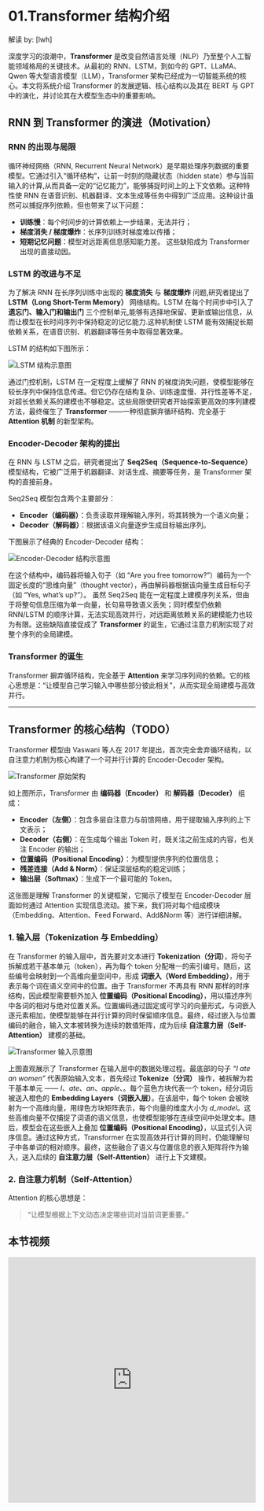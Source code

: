 <!--Copyright © ZOMI 适用于[License](https://github.com/Infrasys-AI/AIInfra)版权许可-->



# 01.Transformer 结构介绍

解读 by: [lwh]

深度学习的浪潮中，**Transformer** 是改变自然语言处理（NLP）乃至整个人工智能领域格局的关键技术。从最初的 RNN、LSTM，到如今的 GPT、LLaMA、Qwen 等大型语言模型（LLM），Transformer 架构已经成为一切智能系统的核心。本文将系统介绍 Transformer 的发展逻辑、核心结构以及其在 BERT 与 GPT 中的演化，并讨论其在大模型生态中的重要影响。


## RNN 到 Transformer 的演进（Motivation）

### RNN 的出现与局限
循环神经网络（RNN, Recurrent Neural Network）是早期处理序列数据的重要模型。它通过引入“循环结构”，让前一时刻的隐藏状态（hidden state）参与当前输入的计算,从而具备一定的“记忆能力”，能够捕捉时间上的上下文依赖。这种特性使 RNN 在语音识别、机器翻译、文本生成等任务中得到广泛应用。这种设计虽然可以捕捉序列依赖，但也带来了以下问题：
- **训练慢**：每个时间步的计算依赖上一步结果，无法并行；
- **梯度消失 / 梯度爆炸**：长序列训练时梯度难以传播；
- **短期记忆问题**：模型对远距离信息感知能力差。
这些缺陷成为 Transformer 出现的直接动因。

### LSTM 的改进与不足

为了解决 RNN 在长序列训练中出现的 **梯度消失** 与 **梯度爆炸** 问题,研究者提出了 **LSTM（Long Short-Term Memory）** 网络结构。LSTM 在每个时间步中引入了 **遗忘门、输入门和输出门** 三个控制单元,能够有选择地保留、更新或输出信息，从而让模型在长时间序列中保持稳定的记忆能力.这种机制使 LSTM 能有效捕捉长期依赖关系，在语音识别、机器翻译等任务中取得显著效果。


LSTM 的结构如下图所示：

![LSTM 结构示意图](./images/01Transformer01.png)


通过门控机制，LSTM 在一定程度上缓解了 RNN 的梯度消失问题，使模型能够在较长序列中保持信息传递。但它仍存在结构复杂、训练速度慢、并行性差等不足，对超长依赖关系的建模也不够稳定。这些局限使研究者开始探索更高效的序列建模方法，最终催生了 **Transformer** ——一种彻底摒弃循环结构、完全基于 **Attention 机制** 的新型架构。


### Encoder-Decoder 架构的提出

在 RNN 与 LSTM 之后，研究者提出了 **Seq2Seq（Sequence-to-Sequence）** 模型结构，它被广泛用于机器翻译、对话生成、摘要等任务，是 Transformer 架构的直接前身。

Seq2Seq 模型包含两个主要部分：
- **Encoder（编码器）**：负责读取并理解输入序列，将其转换为一个语义向量；
- **Decoder（解码器）**：根据该语义向量逐步生成目标输出序列。

下图展示了经典的 Encoder-Decoder 结构：

![Encoder-Decoder 结构示意图](./images/01Transformer02.png)

在这个结构中，编码器将输入句子（如 “Are you free tomorrow?”）编码为一个固定长度的“思维向量”（thought vector），再由解码器根据该向量生成目标句子（如 “Yes, what’s up?”）。
虽然 Seq2Seq 能在一定程度上建模序列关系，但由于将整句信息压缩为单一向量，长句易导致语义丢失；同时模型仍依赖 RNN/LSTM 的顺序计算，无法实现高效并行，对远距离依赖关系的建模能力也较为有限。这些缺陷直接促成了 **Transformer** 的诞生，它通过注意力机制实现了对整个序列的全局建模。


###  Transformer 的诞生
Transformer 摒弃循环结构，完全基于 **Attention** 来学习序列间的依赖。它的核心思想是：“让模型自己学习输入中哪些部分彼此相关”，从而实现全局建模与高效并行。

---

## Transformer 的核心结构（TODO）
Transformer 模型由 Vaswani 等人在 2017 年提出，首次完全舍弃循环结构，以自注意力机制为核心构建了一个可并行计算的 Encoder-Decoder 架构。

![Transformer 原始架构](./images/01Transformer03.png)

如上图所示，Transformer 由 **编码器（Encoder）** 和 **解码器（Decoder）** 组成：

- **Encoder（左侧）**：包含多层自注意力与前馈网络，用于提取输入序列的上下文表示；
- **Decoder（右侧）**：在生成每个输出 Token 时，既关注之前生成的内容，也关注 Encoder 的输出；
- **位置编码（Positional Encoding）**：为模型提供序列的位置信息；
- **残差连接（Add & Norm）**：保证深层结构的稳定训练；
- **输出层（Softmax）**：生成下一个最可能的 Token。

这张图是理解 Transformer 的关键框架，它揭示了模型在 Encoder-Decoder 层面如何通过 Attention 实现信息流动。接下来，我们将对每个组成模块（Embedding、Attention、Feed Forward、Add&Norm 等）进行详细讲解。

### 1. 输入层（Tokenization 与 Embedding）

在 Transformer 的输入层中，首先要对文本进行 **Tokenization（分词）**，将句子拆解成若干基本单元（token），再为每个 token 分配唯一的索引编号。随后，这些编号会映射到一个高维向量空间中，形成 **词嵌入（Word Embedding）**，用于表示每个词在语义空间中的位置。由于 Transformer 不再具有 RNN 那样的时序结构，因此模型需要额外加入 **位置编码（Positional Encoding）**，用以描述序列中各词的相对与绝对位置关系。位置编码通过固定或可学习的向量形式，与词嵌入逐元素相加，使模型能够在并行计算的同时保留顺序信息。最终，经过嵌入与位置编码的融合，输入文本被转换为连续的数值矩阵，成为后续 **自注意力层（Self-Attention）** 建模的基础。


![Transformer 输入示意图](./images/01Transformer03.png)

上图直观展示了 Transformer 在输入层中的数据处理过程。最底部的句子 *“I ate an women”* 代表原始输入文本，首先经过 **Tokenize（分词）** 操作，被拆解为若干基本单元 —— *I*、*ate*、*an*、*apple*、*<eos>*。每个蓝色方块代表一个 token，经分词后被送入橙色的 **Embedding Layers（词嵌入层）**。在该层中，每个 token 会被映射为一个高维向量，用绿色方块矩阵表示，每个向量的维度大小为 *d_model*。这些高维向量不仅捕捉了词语的语义信息，也使模型能够在连续空间中处理文本。随后，模型会在这些嵌入上叠加 **位置编码（Positional Encoding）**，以显式引入词序信息。通过这种方式，Transformer 在实现高效并行计算的同时，仍能理解句子中各单词的相对顺序。最终，这些融合了语义与位置信息的嵌入矩阵将作为输入，送入后续的 **自注意力层（Self-Attention）** 进行上下文建模。

### 2. 自注意力机制（Self-Attention）

Attention 的核心思想是：  
> “让模型根据上下文动态决定哪些词对当前词更重要。”


## 本节视频

<html>
<iframe src="https://player.bilibili.com/player.html?isOutside=true&aid=1801208097&bvid=BV1rt421476q&cid=1455010750&p=1&as_wide=1&high_quality=1&danmaku=0&t=30&autoplay=0" width="100%" height="500" scrolling="no" border="0" frameborder="no" framespacing="0" allowfullscreen="true"> </iframe>
</html>

